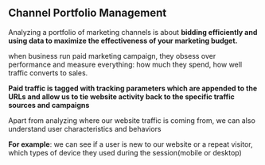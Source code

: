 ## Channel Portfolio Management

Analyzing a portfolio of marketing channels is about **bidding efficiently and using data to maximize the effectiveness of your marketing budget.**

when business run paid marketing campaign, they obsess over performance and measure everything: how much they spend, how well traffic converts to sales.

**Paid traffic is tagged with tracking parameters which are appended to the URLs and allow us to tie website activity back to the specific traffic sources and campaigns**

Apart from analyzing where our website traffic is coming from, we can also understand user characteristics and behaviors

<b>For example</b>: we can see if a user is new to our website or a repeat visitor,
which types of device they used during the session(mobile or desktop)




